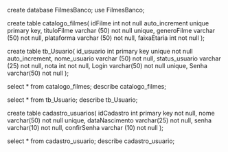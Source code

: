 create database FilmesBanco;
use FilmesBanco;



create table catalogo_filmes(
idFilme int not null auto_increment unique primary key,
tituloFilme varchar (50) not null unique,
generoFilme varchar (50) not null, 
plataforma varchar (50) not null,
faixaEtaria int not null
);

create table tb_Usuario(
id_usuario int primary key unique not null auto_increment,
nome_usuario varchar (50) not null,
status_usuario varchar (25) not null,
nota int not null,
Login varchar(50) not null unique,
Senha varchar(50) not null
);

select * from catalogo_filmes;
describe catalogo_filmes;

select * from tb_Usuario;
describe tb_Usuario;

create table cadastro_usuarios(
idCadastro int primary key not null,
nome varchar(50) not null unique,
dataNascimento varchar(25) not null,
senha varchar(10) not null,
confirSenha varchar (10) not null
);

select * from cadastro_usuario;
describe cadastro_usuario;

